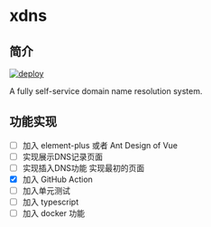 # xdns

## 简介

[![deploy](https://github.com/tcpgnl/xdns-web/actions/workflows/main.yml/badge.svg)](https://github.com/tcpgnl/xdns-web/actions/workflows/main.yml)  

A fully self-service domain name resolution system.

## 功能实现

- [ ] 加入 element-plus 或者 Ant Design of Vue
- [ ] 实现展示DNS记录页面
- [ ] 实现插入DNS功能 实现最初的页面
- [x] 加入 GitHub Action
- [ ] 加入单元测试
- [ ] 加入 typescript
- [ ] 加入 docker 功能
